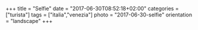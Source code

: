 +++
title = "Selfie"
date = "2017-06-30T08:52:18+02:00"
categories = ["turista"]
tags = ["italia","venezia"]
photo = "2017-06-30-selfie"
orientation = "landscape"
+++
